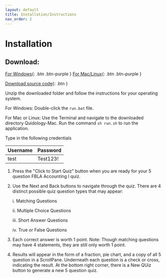 ```yaml
---
layout: default
title: Installation/Instructions
nav_order: 2
---
```


# Installation

## Download:
[For Windows](https://github.com/Quidology/Quidology-Desktop/releases/download/v1.0-alpha/Quidology-Windows.zip){: .btn .btn-purple }
[For Mac/Linux](https://github.com/Quidology/Quidology-Desktop/releases/download/v1.0-alpha/Quidology-Mac.zip){: .btn .btn-purple }

[Download source code](https://github.com/Quidology/Quidology-Desktop/archive/main.zip){: .btn } 

Unzip the downloaded folder and follow the instructions for your operating system.

For Windows:
Double-click the `run.bat` file.

For Mac or Linux:
Use the Terminal and navigate to the downloaded directory Quidology-Mac. Run the command `sh run.sh` to run the application.

Type in the following credentials

Username | Password
|---|---|
test | Test123!

1. Press the "Click to Start Quiz" button when you are ready for your 5 question FBLA Accounting I quiz.

2. Use the Next and Back buttons to navigate through the quiz. There are 4 distinct possible quiz question types that may appear:

    i. Matching Questions
    
    ii. Multiple Choice Questions
    
    iii. Short Answer Questions
    
    iv. True or False Questions

3. Each correct answer is worth 1 point. Note: Though matching questions may have 4 statements, they are still only worth 1 point.

4. Results will appear in the form of a fraction, pie chart, and a copy of all 5 question in a ScrollPane. Underneath each question is a check or cross, indicating the result. At the bottom right corner, there is a New QUiz button to generate a new 5 question quiz.
